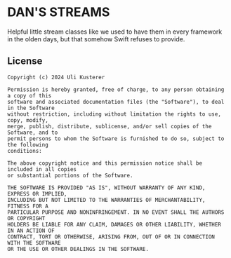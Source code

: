 DAN'S STREAMS
=============

Helpful little stream classes like we used to have them in every
framework in the olden days, but that somehow Swift refuses to
provide.

## License

	Copyright (c) 2024 Uli Kusterer

	Permission is hereby granted, free of charge, to any person obtaining a copy of this
	software and associated documentation files (the "Software"), to deal in the Software
	without restriction, including without limitation the rights to use, copy, modify,
	merge, publish, distribute, sublicense, and/or sell copies of the Software, and to
	permit persons to whom the Software is furnished to do so, subject to the following
	conditions:

	The above copyright notice and this permission notice shall be included in all copies
	or substantial portions of the Software.

	THE SOFTWARE IS PROVIDED "AS IS", WITHOUT WARRANTY OF ANY KIND, EXPRESS OR IMPLIED,
	INCLUDING BUT NOT LIMITED TO THE WARRANTIES OF MERCHANTABILITY, FITNESS FOR A
	PARTICULAR PURPOSE AND NONINFRINGEMENT. IN NO EVENT SHALL THE AUTHORS OR COPYRIGHT
	HOLDERS BE LIABLE FOR ANY CLAIM, DAMAGES OR OTHER LIABILITY, WHETHER IN AN ACTION OF
	CONTRACT, TORT OR OTHERWISE, ARISING FROM, OUT OF OR IN CONNECTION WITH THE SOFTWARE
	OR THE USE OR OTHER DEALINGS IN THE SOFTWARE.
